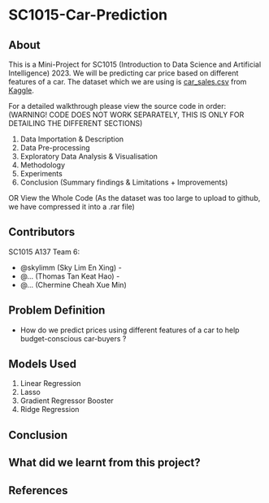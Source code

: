 # SC1015-Car-Prediction
## About
This is a Mini-Project for SC1015 (Introduction to Data Science and Artificial Intelligence) 2023. We will be predicting car price based on different features of a car. The dataset which we are using is [car_sales.csv](https://www.kaggle.com/datasets/smritisingh1997/car-salescsv?topic=internetDataset) from [Kaggle](https://www.kaggle.com).

For a detailed walkthrough please view the source code in order: (WARNING! CODE DOES NOT WORK SEPARATELY, THIS IS ONLY FOR DETAILING THE DIFFERENT SECTIONS)
1. Data Importation & Description
2. Data Pre-processing
3. Exploratory Data Analysis & Visualisation
4. Methodology 
5. Experiments
6. Conclusion (Summary findings & Limitations + Improvements)

OR
View the Whole Code
(As the dataset was too large to upload to github, we have compressed it into a .rar file)


## Contributors
SC1015 A137 Team 6:
- @skylimm (Sky Lim En Xing) - 
- @... (Thomas Tan Keat Hao) - 
- @... (Chermine Cheah Xue Min)


## Problem Definition
- How do we predict prices using different features of a car to help budget-conscious car-buyers ?

## Models Used
1. Linear Regression
2. Lasso
3. Gradient Regressor Booster
4. Ridge Regression


## Conclusion



## What did we learnt from this project?
## References
